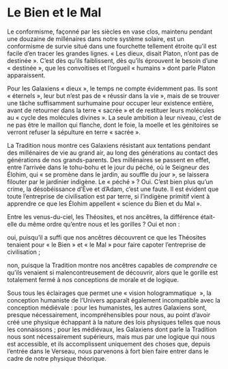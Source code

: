 # Le Bien et le Mal

Le conformisme, façonné par les siècles en vase clos, maintenu pendant une douzaine de millénaires dans notre système solaire, est un conformisme de survie situé dans une fourchette tellement étroite qu’il est facile d’en tracer les grandes lignes. « Les dieux, disait Platon, n’ont pas de destinée ». C’est dès qu’ils faiblissent, dès qu’ils éprouvent le besoin d’une « destinée », que les convoitises et l’orgueil « humains » dont parle Platon apparaissent.

<span id="e9782221228517_c17.xhtml#page-255"></span>

Pour les Galaxiens « dieux », le temps ne compte évidemment pas. Ils sont « éternels », leur but n’est pas de « réussir dans la vie », mais de se trouver une tâche suffisamment surhumaine pour occuper leur existence entière, avant de retourner dans la terre « sacrée » et de restituer leurs molécules au « cycle des molécules divines ». La seule ambition à leur niveau, c’est de ne pas être le maillon qui flanche, dont le foie, la moelle et les génitoires se verront refuser la sépulture en terre « sacrée ».

La Tradition nous montre ces Galaxiens résistant aux tentations pendant des millénaires de vie au grand air, au long des générations au contact des générations de nos grands-parents. Des millénaires se passent en effet, entre l’arrivée dans le tohu-bohu et le jour du péché, où le Seigneur des Élohim, qui « se promène dans le jardin, au souffle du jour », se laissera filouter par le jardinier indigène. Le « péché » ? Oui. C’est bien plus qu’un crime, la désobéissance d’Ève et d’Adam, c’est une faute. Il est évident que toute l’entreprise de civilisation est par terre, si l’indigène primitif vient à apprendre ce que les Élohim appellent « science du Bien et du Mal ».

Entre les venus-du-ciel, les Théosites, et nos ancêtres, la différence était-elle du même ordre qu’entre nous et les gorilles ? Oui et non :

oui, puisqu’il a suffi que nos ancêtres découvrent ce que les Théosites tenaient pour « le Bien » et « le Mal » pour faire capoter l’entreprise de civilisation ;

non, puisque la Tradition montre nos ancêtres capables de *comprendre* ce qu’ils venaient si malencontreusement de découvrir, alors que le gorille est totalement fermé à nos conceptions de morale et de logique.

Sous tous les éclairages que permet une « vision hologrammatique <span id="e9782221228517_c17.xhtml#page-256"></span> », la conception humaniste de l’Univers apparaît également incompatible avec la conception médiévale : pour les humanistes, les autres Galaxiens sont, presque nécessairement, incompréhensibles pour nous, au point d’avoir créé une physique échappant à la nature des lois physiques telles que nous les connaissons ; pour les médiévaux, les Galaxiens dont parle la Tradition nous sont nécessairement supérieurs, mais mus par une logique qui nous est accessible, et ils accomplissent uniquement des choses que, depuis l’entrée dans le Verseau, nous parvenons à fort bien faire entrer dans le cadre de notre physique théorique.

<span id="e9782221228517_c17.xhtml#title87"></span>

